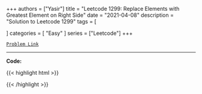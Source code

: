 
+++
authors = ["Yasir"]
title = "Leetcode 1299: Replace Elements with Greatest Element on Right Side"
date = "2021-04-08"
description = "Solution to Leetcode 1299"
tags = [
    
]
categories = [
    "Easy"
]
series = ["Leetcode"]
+++



[`Problem Link`](https://leetcode.com/problems/replace-elements-with-greatest-element-on-right-side/description/)

---

**Code:**

{{< highlight html >}}

{{< /highlight >}}

